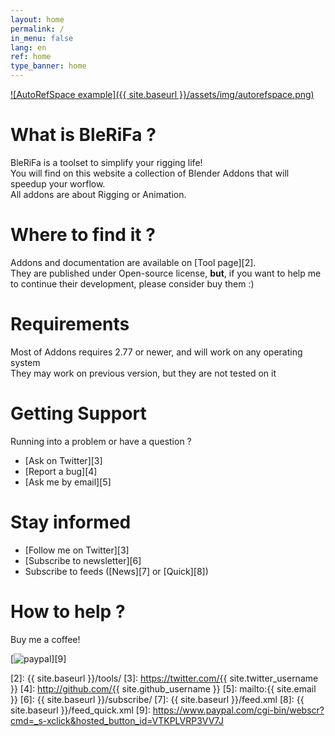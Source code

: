 ```yaml
---
layout: home
permalink: /
in_menu: false
lang: en
ref: home
type_banner: home
---
```


[![AutoRefSpace example]({{ site.baseurl }}/assets/img/autorefspace.png)][1]

# What is BleRiFa ?
BleRiFa is a toolset to simplify your rigging life!  
You will find on this website a collection of Blender Addons that will speedup your worflow.  
All addons are about Rigging or Animation.  

# Where to find it ?
Addons and documentation are available on [Tool page][2].  
They are published under Open-source license, **but**, if you want to help me to continue their development, please consider buy them :)

# Requirements
Most of Addons requires 2.77 or newer, and will work on any operating system  
They may work on previous version, but they are not tested on it

# Getting Support
Running into a problem or have a question ?  

* [Ask on Twitter][3]
* [Report a bug][4]
* [Ask me by email][5]

# Stay informed

* [Follow me on Twitter][3]
* [Subscribe to newsletter][6]
* Subscribe to feeds ([News][7] or [Quick][8])

# How to help ?
Buy me a coffee!  

[![paypal](https://www.paypalobjects.com/en_US/i/btn/btn_donateCC_LG.gif)][9]

[1]: {{site.base_url}}/tools/
[2]: {{ site.baseurl }}/tools/
[3]: https://twitter.com/{{ site.twitter_username }}
[4]: http://github.com/{{ site.github_username }}
[5]: mailto:{{ site.email }}
[6]: {{ site.baseurl }}/subscribe/
[7]: {{ site.baseurl }}/feed.xml
[8]: {{ site.baseurl }}/feed_quick.xml
[9]: https://www.paypal.com/cgi-bin/webscr?cmd=_s-xclick&hosted_button_id=VTKPLVRP3VV7J
